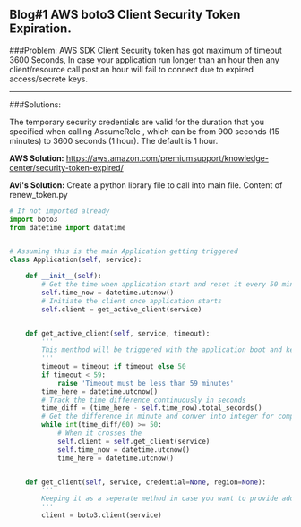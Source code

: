 ## Blog#1 AWS boto3 Client Security Token Expiration.

###Problem:
AWS SDK Client Security token has got maximum of timeout 3600 Seconds, In case your application run longer than an hour then any client/resource call post an hour will fail to connect due to expired access/secrete keys.


___

###Solutions:

The temporary security credentials are valid for the duration that you specified when calling AssumeRole , which can be from 900 seconds (15 minutes) to 3600 seconds (1 hour). The default is 1 hour.

**AWS Solution:** https://aws.amazon.com/premiumsupport/knowledge-center/security-token-expired/

**Avi\'s Solution:**
Create a python library file to call into main file. Content of renew_token.py


```python
# If not imported already
import boto3
from datetime import datatime


# Assuming this is the main Application getting triggered
class Application(self, service):

    def __init__(self):
        # Get the time when application start and reset it every 50 mins (Just to be safer side renew token before 10 mins)
        self.time_now = datetime.utcnow()
        # Initiate the client once application starts
        self.client = get_active_client(service)


    def get_active_client(self, service, timeout):
        '''
        This menthod will be triggered with the application boot and keep track of time. When time difference becomes greater then equals to 50 minutes the client will get refreshed.
        '''
        timeout = timeout if timeout else 50
        if timeout < 59:
            raise 'Timeout must be less than 59 minutes'
        time_here = datetime.utcnow()
        # Track the time difference continuously in seconds
        time_diff = (time_here - self.time_now).total_seconds()
        # Get the difference in minute and conver into integer for comparision
        while int(time_diff/60) >= 50:
            # When it crosses the 
            self.client = self.get_client(service)
            self.time_now = datetime.utcnow()
            time_here = datetime.utcnow()


    def get_client(self, service, credential=None, region=None):
        '''
        Keeping it as a seperate method in case you want to provide additional functionality like assume role or change in region or passing explicit credntial etc. Additional code can be provided based on feedback.
        '''
        client = boto3.client(service)
```
